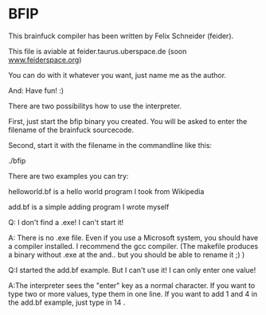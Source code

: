 BFIP
====

This brainfuck compiler has been written by Felix Schneider (feider).

This file is aviable at feider.taurus.uberspace.de (soon www.feiderspace.org)

You can do with it whatever you want, just name me as the author.

And: Have fun! :)


There are two possibilitys how to use the interpreter.

First, just start the bfip binary you created. You will be asked to enter the filename of the brainfuck sourcecode.

Second, start it with the filename in the commandline like this:

./bfip <sourcecode>


There are two examples you can try:

helloworld.bf is a hello world program I took from Wikipedia

add.bf is a simple adding program I wrote myself


Q: I don't find a .exe! I can't start it!

A: There is no .exe file. Even if you use a Microsoft system, you should have a compiler installed. I recommend the gcc compiler. (The makefile produces a binary without .exe at the and.. but you should be able to rename it ;) )


Q:I started the add.bf example. But I can't use it! I can only enter one value!

A:The interpreter sees the "enter" key as a normal character. If you want to type two or more values, type them in one line. If you want to add 1 and 4 in the add.bf example, just type in 14 .


